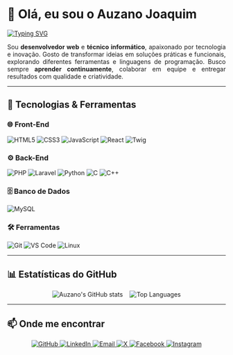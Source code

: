 # 👋 Olá, eu sou o Auzano Joaquim 

<div style="text-align: left;">

[![Typing SVG](https://readme-typing-svg.herokuapp.com?font=Fira+Code&pause=1000&center=true&vCenter=true&random=false&width=435&lines=Desenvolvedor+Full+Stack;T%C3%A9cnico+de+Inform%C3%A1tica;Apaixonado+por+Tecnologia+e+Inova%C3%A7%C3%A3o)](https://git.io/typing-svg)

</div>

<div style="text-align: justify;">

Sou **desenvolvedor web** e **técnico informático**, apaixonado por tecnologia e inovação. Gosto de transformar ideias em soluções práticas e funcionais, explorando diferentes ferramentas e linguagens de programação. Busco sempre **aprender continuamente**, colaborar em equipe e entregar resultados com qualidade e criatividade. 

</div>

---

## 🚀 Tecnologias & Ferramentas  

### 🌐 Front-End  
![HTML5](https://img.shields.io/badge/-HTML5-E34F26?style=for-the-badge&logo=html5&logoColor=white) 
![CSS3](https://img.shields.io/badge/-CSS3-1572B6?style=for-the-badge&logo=css3&logoColor=white) 
![JavaScript](https://img.shields.io/badge/-JavaScript-F7DF1E?style=for-the-badge&logo=javascript&logoColor=black) 
![React](https://img.shields.io/badge/-React-61DAFB?style=for-the-badge&logo=react&logoColor=black) 
![Twig](https://img.shields.io/badge/-Twig-339933?style=for-the-badge&logo=twig&logoColor=white)  

### ⚙️ Back-End  
![PHP](https://img.shields.io/badge/-PHP-777BB4?style=for-the-badge&logo=php&logoColor=white) 
![Laravel](https://img.shields.io/badge/-Laravel-FF2D20?style=for-the-badge&logo=laravel&logoColor=white) 
![Python](https://img.shields.io/badge/-Python-3776AB?style=for-the-badge&logo=python&logoColor=white) 
![C](https://img.shields.io/badge/-C-A8B9CC?style=for-the-badge&logo=c&logoColor=black) 
![C++](https://img.shields.io/badge/-C++-00599C?style=for-the-badge&logo=c%2B%2B&logoColor=white)  

### 🗄️ Banco de Dados  
![MySQL](https://img.shields.io/badge/-MySQL-4479A1?style=for-the-badge&logo=mysql&logoColor=white)  

### 🛠️ Ferramentas  
![Git](https://img.shields.io/badge/-Git-F05032?style=for-the-badge&logo=git&logoColor=white) 
![VS Code](https://img.shields.io/badge/-VS%20Code-007ACC?style=for-the-badge&logo=visual-studio-code&logoColor=white) 
![Linux](https://img.shields.io/badge/-Linux-FCC624?style=for-the-badge&logo=linux&logoColor=black)  

---

## 📊 Estatísticas do GitHub

<p align="center">
  <img alt="Auzano's GitHub stats" src="https://github-readme-stats.vercel.app/api?username=auzanojoaquim&show_icons=true&theme=tokyonight" />
  &nbsp;&nbsp;
  <img alt="Top Languages" src="https://github-readme-stats.vercel.app/api/top-langs/?username=auzanojoaquim&layout=compact&theme=tokyonight" />
</p>

---

## 📫 Onde me encontrar

<p align="center">
  <a href="https://github.com/auzanojoaquim">
    <img src="https://img.shields.io/badge/GitHub-000?style=for-the-badge&logo=github&logoColor=white" alt="GitHub"/>
  </a>
  <a href="https://www.linkedin.com/in/auzanojoaquim">
    <img src="https://img.shields.io/badge/LinkedIn-0077B5?style=for-the-badge&logo=linkedin&logoColor=white" alt="LinkedIn"/>
  </a>
  <a href="mailto:auzanojoaquim@gmail.com">
    <img src="https://img.shields.io/badge/Email-D14836?style=for-the-badge&logo=gmail&logoColor=white" alt="Email"/>
  </a>
  <a href="https://x.com/auzanojoaquim">
    <img src="https://img.shields.io/badge/X-000?style=for-the-badge&logo=x&logoColor=white" alt="X"/>
  </a>
  <a href="https://facebook.com/auzanojoaquim">
    <img src="https://img.shields.io/badge/Facebook-1877F2?style=for-the-badge&logo=facebook&logoColor=white" alt="Facebook"/>
  </a>
  <a href="https://instagram.com/auzanojoaquim">
    <img src="https://img.shields.io/badge/Instagram-E4405F?style=for-the-badge&logo=instagram&logoColor=white" alt="Instagram"/>
  </a>
</p>
